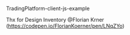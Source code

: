 TradingPlatform-client-js-example

Thx for Design Inventory @Florian Krner (https://codepen.io/FlorianKoerner/pen/LNqZYo)